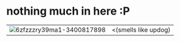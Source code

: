 # nothing much in here :P
|||
---|---
| ![6zfzzzry39ma1-3400817898](https://github.com/user-attachments/assets/038fcce2-1fc3-4571-872f-cef77f1ad9c7) | <(smells like updog)|
